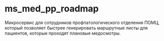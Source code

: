 # ms_med_pp_roadmap
Микросервис для сотрудников профпатологического отделения ПОМЦ, который позволяет быстрее генерировать маршрутные листы для пациентов, которые проходят плановые медосмотры.
